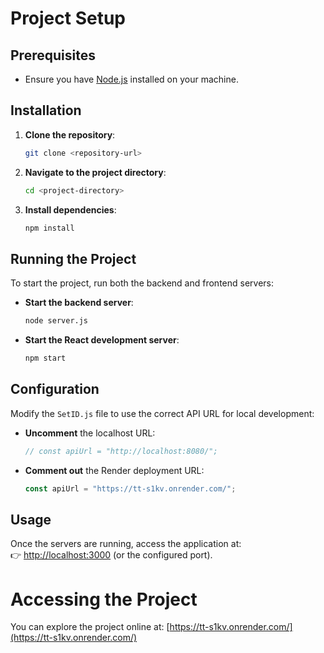 # Project Setup

## Prerequisites
- Ensure you have [Node.js](https://nodejs.org/) installed on your machine.

## Installation

1. **Clone the repository**:  
   ```sh
   git clone <repository-url>
   ```

2. **Navigate to the project directory**:  
   ```sh
   cd <project-directory>
   ```

3. **Install dependencies**:  
   ```sh
   npm install
   ```

## Running the Project

To start the project, run both the backend and frontend servers:

- **Start the backend server**:  
  ```sh
  node server.js
  ```

- **Start the React development server**:  
  ```sh
  npm start
  ```

## Configuration

Modify the `SetID.js` file to use the correct API URL for local development:

- **Uncomment** the localhost URL:  
  ```js
  // const apiUrl = "http://localhost:8080/";
  ```

- **Comment out** the Render deployment URL:  
  ```js
  const apiUrl = "https://tt-s1kv.onrender.com/";
  ```

## Usage

Once the servers are running, access the application at:  
👉 [http://localhost:3000](http://localhost:3000) (or the configured port).



# Accessing the Project

You can explore the project online at: [https://tt-s1kv.onrender.com/](https://tt-s1kv.onrender.com/)







